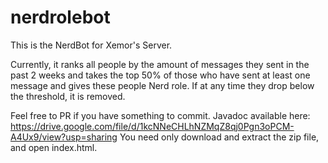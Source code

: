 # nerdrolebot
This is the NerdBot for Xemor's Server.

Currently, it ranks all people by the amount of messages they sent in the past 2 weeks and takes the top 50%
of those who have sent at least one message and gives these people Nerd role. If at any time they drop below
the threshold, it is removed.

Feel free to PR if you have something to commit.
Javadoc available here: https://drive.google.com/file/d/1kcNNeCHLhNZMqZ8qj0Pgn3oPCM-A4Ux9/view?usp=sharing
You need only download and extract the zip file, and open index.html.
